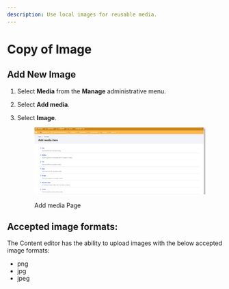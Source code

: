 ```yaml
---
description: Use local images for reusable media.
---
```


# Copy of Image

## Add New Image

1. Select **Media** from the **Manage** administrative menu.
2. Select **Add media**_._
3.  Select **Image**.

    <figure><img src="../../../drupal-platform-docs/.gitbook/assets/image (106).png" alt=""><figcaption><p>Add media Page</p></figcaption></figure>

## Accepted image formats:

The Content editor has the ability to upload images with the below accepted image formats:

* png
* jpg
* jpeg
